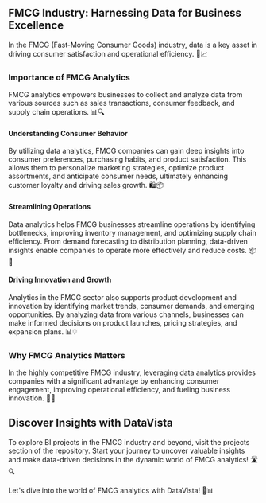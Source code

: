 ## FMCG Industry: Harnessing Data for Business Excellence

In the FMCG (Fast-Moving Consumer Goods) industry, data is a key asset in driving consumer satisfaction and operational efficiency. 🛒📈

### Importance of FMCG Analytics

FMCG analytics empowers businesses to collect and analyze data from various sources such as sales transactions, consumer feedback, and supply chain operations. 📊🔍

#### Understanding Consumer Behavior
By utilizing data analytics, FMCG companies can gain deep insights into consumer preferences, purchasing habits, and product satisfaction. This allows them to personalize marketing strategies, optimize product assortments, and anticipate consumer needs, ultimately enhancing customer loyalty and driving sales growth. 🛍️📦

#### Streamlining Operations
Data analytics helps FMCG businesses streamline operations by identifying bottlenecks, improving inventory management, and optimizing supply chain efficiency. From demand forecasting to distribution planning, data-driven insights enable companies to operate more effectively and reduce costs. 📦🚚

#### Driving Innovation and Growth
Analytics in the FMCG sector also supports product development and innovation by identifying market trends, consumer demands, and emerging opportunities. By analyzing data from various channels, businesses can make informed decisions on product launches, pricing strategies, and expansion plans. 📊💡

### Why FMCG Analytics Matters
In the highly competitive FMCG industry, leveraging data analytics provides companies with a significant advantage by enhancing consumer engagement, improving operational efficiency, and fueling business innovation. 🚀🌟

## Discover Insights with DataVista

To explore BI projects in the FMCG industry and beyond, visit the projects section of the repository. Start your journey to uncover valuable insights and make data-driven decisions in the dynamic world of FMCG analytics! 🛣️🔍

Let's dive into the world of FMCG analytics with DataVista! 🛒📊

